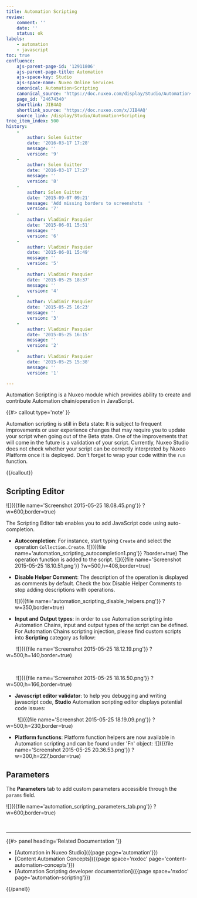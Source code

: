 ```yaml
---
title: Automation Scripting
review:
    comment: ''
    date: ''
    status: ok
labels:
    - automation
    - javascript
toc: true
confluence:
    ajs-parent-page-id: '12911806'
    ajs-parent-page-title: Automation
    ajs-space-key: Studio
    ajs-space-name: Nuxeo Online Services
    canonical: Automation+Scripting
    canonical_source: 'https://doc.nuxeo.com/display/Studio/Automation+Scripting'
    page_id: '24674340'
    shortlink: JIB4AQ
    shortlink_source: 'https://doc.nuxeo.com/x/JIB4AQ'
    source_link: /display/Studio/Automation+Scripting
tree_item_index: 500
history:
    -
        author: Solen Guitter
        date: '2016-03-17 17:28'
        message: ''
        version: '9'
    -
        author: Solen Guitter
        date: '2016-03-17 17:27'
        message: ''
        version: '8'
    -
        author: Solen Guitter
        date: '2015-09-07 09:21'
        message: 'Add missing borders to screenshots  '
        version: '7'
    -
        author: Vladimir Pasquier
        date: '2015-06-01 15:51'
        message: ''
        version: '6'
    -
        author: Vladimir Pasquier
        date: '2015-06-01 15:49'
        message: ''
        version: '5'
    -
        author: Vladimir Pasquier
        date: '2015-05-25 18:37'
        message: ''
        version: '4'
    -
        author: Vladimir Pasquier
        date: '2015-05-25 16:23'
        message: ''
        version: '3'
    -
        author: Vladimir Pasquier
        date: '2015-05-25 16:15'
        message: ''
        version: '2'
    -
        author: Vladimir Pasquier
        date: '2015-05-25 15:38'
        message: ''
        version: '1'

---
```

Automation Scripting is a Nuxeo module which provides ability to create and contribute Automation chain/operation in JavaScript.

{{#> callout type='note' }}

Automation scripting is still in Beta state: It is subject to frequent improvements or user experience changes that may require you to update your script when going out of the Beta state. One of the improvements that will come in the future is a validation of your script. Currently, Nuxeo Studio does not check whether your script can be correctly interpreted by Nuxeo Platform once it is deployed. Don't forget to wrap your code within the `run` function.

{{/callout}}

## Scripting Editor

![]({{file name='Screenshot 2015-05-25 18.08.45.png'}} ?w=600,border=true)

The Scripting Editor tab enables you to add JavaScript code using auto-completion.

*   **Autocompletion**: For instance, start typing `Create` and select the operation `Collection.Create`.
    ![]({{file name='automation_scripting_autocompletion1.png'}} ?border=true)
    The operation function is added to the script.
    ![]({{file name='Screenshot 2015-05-25 18.10.51.png'}} ?w=500,h=408,border=true)

*   **Disable Helper Comment**: The description of the operation is displayed as comments by default. Check the box Disable Helper Comments to stop adding descriptions with operations.

    ![]({{file name='automation_scripting_disable_helpers.png'}} ?w=350,border=true)

*   **Input and Output types**: in order to use Automation scripting into Automation Chains, input and output types of the script can be defined. For Automation Chains scripting injection, please find custom scripts into **Scripting** category as follow:

&nbsp;&nbsp;&nbsp;&nbsp;&nbsp;&nbsp; ![]({{file name='Screenshot 2015-05-25 18.12.19.png'}} ?w=500,h=140,border=true)

&nbsp;

&nbsp;&nbsp;&nbsp;&nbsp;&nbsp;&nbsp; ![]({{file name='Screenshot 2015-05-25 18.16.50.png'}} ?w=500,h=166,border=true)

*   **Javascript editor validator**: to help you debugging and writing javascript code, **Studio** Automation scripting editor displays potential code issues:

&nbsp;&nbsp;&nbsp;&nbsp;&nbsp;&nbsp;&nbsp; ![]({{file name='Screenshot 2015-05-25 18.19.09.png'}} ?w=500,h=230,border=true)

*   **Platform functions**: Platform function helpers are now available in Automation scripting and can be found under 'Fn' object:
    ![]({{file name='Screenshot 2015-05-25 20.36.53.png'}} ?w=300,h=227,border=true)

## Parameters

The **Parameters** tab to add custom parameters accessible through the `params` field.

![]({{file name='automation_scripting_parameters_tab.png'}} ?w=600,border=true)

&nbsp;

* * *

<div class="row" data-equalizer data-equalize-on="medium"><div class="column medium-6">{{#> panel heading='Related Documentation '}}

*   [Automation in Nuxeo Studio]({{page page='automation'}})
*   [Content Automation Concepts]({{page space='nxdoc' page='content-automation-concepts'}})
*   [Automation Scripting developer documentation]({{page space='nxdoc' page='automation-scripting'}})

{{/panel}}</div><div class="column medium-6">

&nbsp;

&nbsp;

</div></div>

